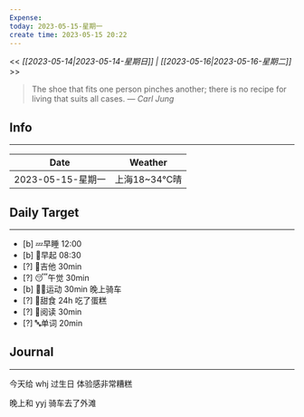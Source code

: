 ```yaml
---
Expense: 
today: 2023-05-15-星期一
create time: 2023-05-15 20:22
---
```


<< *[[2023-05-14|2023-05-14-星期日]] | [[2023-05-16|2023-05-16-星期二]]* >>


> The shoe that fits one person pinches another; there is no recipe for living that suits all cases.
> — <cite>Carl Jung</cite>


## Info
***
| Date        | Weather      | 
| ----------- | ------------ |
| 2023-05-15-星期一 |  上海18~34℃晴 |


## Daily Target 
***
- [b] 💤早睡   12:00
- [b] 🌅早起    08:30
- [?] 🎵吉他    30min
- [?] 😴午觉    30min
- [b] 🏃‍♀️运动    30min 晚上骑车
- [?] 🚫甜食    24h 吃了蛋糕
- [?] 📖阅读    30min 
- [?] 🔤单词    20min    


##  Journal
***
今天给 whj 过生日
体验感非常糟糕

晚上和 yyj 骑车去了外滩

